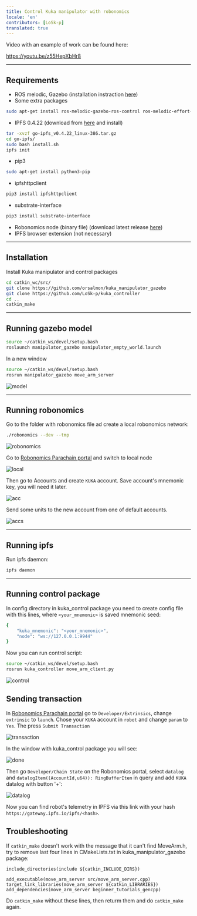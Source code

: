 ```yaml
---
title: Control Kuka manipulator with robonomics
locale: 'en' 
contributors: [LoSk-p]
translated: true
---
```


Video with an example of work can be found here:

https://youtu.be/z55HepXbHr8

***

## Requirements
* ROS melodic, Gazebo (installation instraction [here](http://wiki.ros.org/melodic/Installation/Ubuntu))
* Some extra packages
```bash
sudo apt-get install ros-melodic-gazebo-ros-control ros-melodic-effort-controllers ros-melodic-joint-state-controller
```
* IPFS 0.4.22 (download from [here](https://www.npackd.org/p/ipfs/0.4.22) and install)
```bash
tar -xvzf go-ipfs_v0.4.22_linux-386.tar.gz
cd go-ipfs/
sudo bash install.sh
ipfs init
```
* pip3
```bash
sudo apt-get install python3-pip
```
* ipfshttpclient
```bash
pip3 install ipfshttpclient
```
* substrate-interface
```bash
pip3 install substrate-interface
```
* Robonomics node (binary file) (download latest release [here](https://github.com/airalab/robonomics/releases))
* IPFS browser extension (not necessary)
***
## Installation
Install Kuka manipulator and control packages
```bash
cd catkin_wc/src/
git clone https://github.com/orsalmon/kuka_manipulator_gazebo
git clone https://github.com/LoSk-p/kuka_controller
cd ..
catkin_make
```
***
## Running gazebo model
```bash
source ~/catkin_ws/devel/setup.bash
roslaunch manipulator_gazebo manipulator_empty_world.launch
```
In a new window
```bash
source ~/catkin_ws/devel/setup.bash
rosrun manipulator_gazebo move_arm_server
```
![model](./images/kuka-demo/1.png)
***
## Running robonomics
Go to the folder with robonomics file ad create a local robonomics network:
```bash
./robonomics --dev --tmp
```

![robonomics](./images/kuka-demo/robonomics.png)

Go to [Robonomics Parachain portal](https://polkadot.js.org/apps/?rpc=wss%3A%2F%2Fkusama.rpc.robonomics.network%2F#/) and switch to local node

![local](./images/kuka-demo/local.png)

Then go to Accounts and create `KUKA` account. Save account's mnemonic key, you will need it later. 

![acc](./images/kuka-demo/create_acc.png)

Send some units to the new account from one of default accounts.

![accs](./images/kuka-demo/send_money.png)
***
## Running ipfs
Run ipfs daemon:
```bash
ipfs daemon
```
***
## Running control package
In config directory in kuka_control package you need to create config file with this lines, where `<your_mnemonic>` is saved mnemonic seed:
```bash
{
    "kuka_mnemonic": "<your_mnemonic>",
    "node": "ws://127.0.0.1:9944"
}
```

Now you can run control script:
```bash
source ~/catkin_ws/devel/setup.bash
rosrun kuka_controller move_arm_client.py
```
![control](./images/kuka-demo/run.png)

## Sending transaction
In [Robonomics Parachain portal](https://polkadot.js.org/apps/?rpc=wss%3A%2F%2Fkusama.rpc.robonomics.network%2F#/) go to `Developer/Extrinsics`, change `extrinsic` to `launch`. Chose your `KUKA` account in `robot` and change `param` to `Yes`. The press `Submit Transaction`

![transaction](./images/kuka-demo/launch.png)

In the window with kuka_control package you will see:

![done](./images/kuka-demo/res.png)

Then go `Developer/Chain State` on the Robonomics portal, select `datalog` and `datalogItem((AccountId,u64)): RingBufferItem` in query and add `KUKA` datalog with button '+':

![datalog](./images/kuka-demo/datalog.png)

Now you can find robot's telemetry in IPFS via this link with your hash `https://gateway.ipfs.io/ipfs/<hash>`.

## Troubleshooting

If `catkin_make` doesn't work with the message that it can't find MoveArm.h, try to remove last four lines in CMakeLists.txt in kuka_manipulator_gazebo package:
```
include_directories(include ${catkin_INCLUDE_DIRS})

add_executable(move_arm_server src/move_arm_server.cpp)
target_link_libraries(move_arm_server ${catkin_LIBRARIES})
add_dependencies(move_arm_server beginner_tutorials_gencpp)
```
Do `catkin_make` without these lines, then returm them and do `catkin_make` again.
